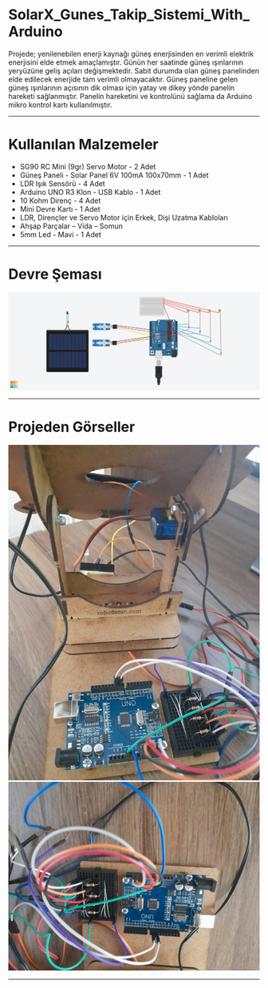 # SolarX_Gunes_Takip_Sistemi_With_Arduino
Projede; yenilenebilen enerji kaynağı güneş enerjisinden en verimli elektrik enerjisini elde
etmek amaçlamıştır. Günün her saatinde güneş ışınlarının yeryüzüne geliş açıları
değişmektedir. Sabit durumda olan güneş panelinden elde edilecek enerjide tam verimli
olmayacaktır. Güneş paneline gelen güneş ışınlarının açısının dik olması için yatay ve dikey
yönde panelin hareketi sağlanmıştır. Panelin hareketini ve kontrolünü sağlama da Arduino
mikro kontrol kartı kullanılmıştır.

--------------------------------------------------
# Kullanılan Malzemeler 

- SG90 RC Mini (9gr) Servo Motor - 2 Adet
- Güneş Paneli - Solar Panel 6V 100mA 100x70mm - 1 Adet
- LDR Işık Sensörü - 4 Adet
- Arduino UNO R3 Klon - USB Kablo - 1 Adet
- 10 Kohm Direnç - 4 Adet
- Mini Devre Kartı - 1 Adet
- LDR, Dirençler ve Servo Motor için Erkek, Dişi Uzatma Kabloları 
- Ahşap Parçalar – Vida – Somun 
- 5mm Led - Mavi - 1 Adet 
--------------------------------------------------

# Devre Şeması
![Devre Şeması](https://github.com/yunusemreaydemir/SolarX_Gunes_Takip_Sistemi_With_Arduino/blob/master/images/devre.png)

--------------------------------------------------
# Projeden Görseller 
![](https://github.com/yunusemreaydemir/SolarX_Gunes_Takip_Sistemi_With_Arduino/blob/master/images/proje2.jpg)
![](https://github.com/yunusemreaydemir/SolarX_Gunes_Takip_Sistemi_With_Arduino/blob/master/images/proje1.jpg)

--------------------------------------------------
